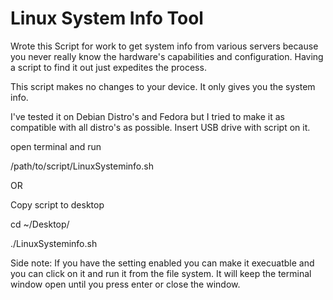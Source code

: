 # Linux System Info Tool
Wrote this Script for work to get system info from various servers because you never really know the hardware's capabilities and configuration. Having a script to find it out just expedites the process.

This script makes no changes to your device. It only gives you the system info.

I've tested it on Debian Distro's and Fedora but I tried to make it as compatible with all distro's as possible.
Insert USB drive with script on it.

open terminal and run

/path/to/script/LinuxSysteminfo.sh

OR

Copy script to desktop

cd ~/Desktop/

./LinuxSysteminfo.sh

Side note:
If you have the setting enabled you can make it execuatble and you can click on it and run it from the file system.
It will keep the terminal window open until you press enter or close the window.
